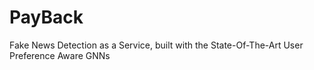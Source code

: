 # PayBack
Fake News Detection as a Service, built with the State-Of-The-Art User Preference Aware GNNs
